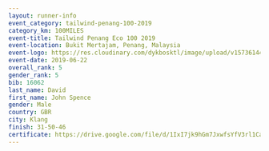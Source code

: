 ```yaml
--- 
layout: runner-info 
event_category: tailwind-penang-100-2019 
category_km: 100MILES 
event-title: Tailwind Penang Eco 100 2019 
event-location: Bukit Mertajam, Penang, Malaysia 
event-logo: https://res.cloudinary.com/dykbosktl/image/upload/v1573614442/Logo/Logo_gqlzi3.jpg 
event-date: 2019-06-22 
overall_rank: 5
gender_rank: 5
bib: 16062
last_name: David
first_name: John Spence
gender: Male
country: GBR
city: Klang
finish: 31-50-46
certificate: https://drive.google.com/file/d/1IxI7jk9hGm7JxwfsYfV3rl1CaM0NYHcr/view?usp=sharing
--- 
```

